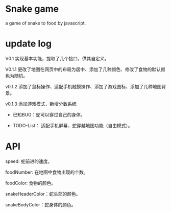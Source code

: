 # Snake game
a game of snake to food by javascript.

# update log
V0.1 实现基本功能，提取了几个接口，供其自定义。

V0.1.1 更改了地图在网页中的布局为居中、添加了几种颜色、修改了食物的默认颜色为随机。

v0.1.2 添加了鼠标操作、适配手机触摸操作、添加了游戏图标、添加了几种地图背景。

v0.1.3 添加游戏模式，新增分数系统

- 已知BUG：蛇可以穿过自己的身体。

- TODO-List：  适配手机屏幕、蛇穿越地图功能（自由模式）。

# API
speed: 蛇前进的速度。

foodNumber: 在地图中食物出现的个数。

foodColor: 食物的颜色。

snakeHeaderColor：蛇头部的颜色。

snakeBodyColor：蛇身体的颜色。

